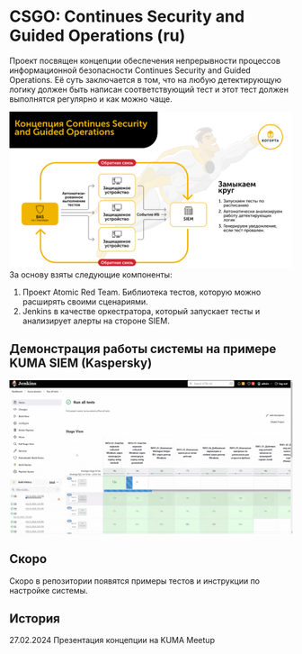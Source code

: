 # CSGO: Continues Security and Guided Operations (ru)

Проект посвящен концепции обеспечения непрерывности процессов информационной безопасности Continues Security and Guided Operations. Её суть заключается в том, что на любую детектирующую логику должен быть написан соответствующий тест и этот тест должен выполнятся регулярно и как можно чаще.

![csgo_overview.png](csgo_overview.png)
За основу взяты следующие компоненты:

1. Проект Atomic Red Team. Библиотека тестов, которую можно расширять своими сценариями.
2. Jenkins в качестве оркестратора, который запускает тесты и анализирует алерты на стороне SIEM.

## Демонстрация работы системы на примере KUMA SIEM (Kaspersky)
![csgo_demo.gif](csgo_demo.gif)

## Скоро
Скоро в репозитории появятся примеры тестов и инструкции по настройке системы.

## История
27.02.2024 Презентация концепции на KUMA Meetup